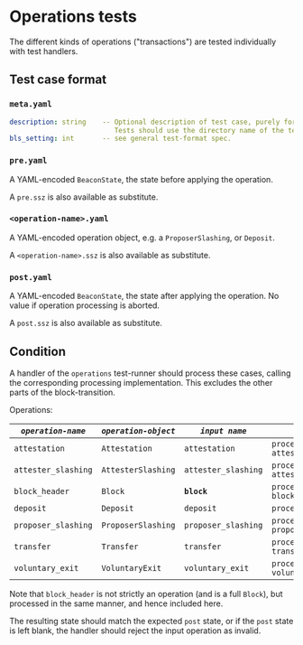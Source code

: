 # Operations tests

The different kinds of operations ("transactions") are tested individually with test handlers.

## Test case format

### `meta.yaml`

```yaml
description: string    -- Optional description of test case, purely for debugging purposes.
                          Tests should use the directory name of the test case as identifier, not the description.
bls_setting: int       -- see general test-format spec.
```

### `pre.yaml`

A YAML-encoded `BeaconState`, the state before applying the operation.

A `pre.ssz` is also available as substitute.

### `<operation-name>.yaml`

A YAML-encoded operation object, e.g. a `ProposerSlashing`, or `Deposit`.

A `<operation-name>.ssz` is also available as substitute.

### `post.yaml`

A YAML-encoded `BeaconState`, the state after applying the operation. No value if operation processing is aborted.

A `post.ssz` is also available as substitute.


## Condition

A handler of the `operations` test-runner should process these cases,
 calling the corresponding processing implementation.
This excludes the other parts of the block-transition.

Operations:

| *`operation-name`*      | *`operation-object`* | *`input name`*       | *`processing call`*                                    |
|-------------------------|----------------------|----------------------|--------------------------------------------------------|
| `attestation`           | `Attestation`        | `attestation`        | `process_attestation(state, attestation)`              |
| `attester_slashing`     | `AttesterSlashing`   | `attester_slashing`  | `process_attester_slashing(state, attester_slashing)`  |
| `block_header`          | `Block`              | **`block`**           | `process_block_header(state, block)`                   |
| `deposit`               | `Deposit`            | `deposit`            | `process_deposit(state, deposit)`                      |
| `proposer_slashing`     | `ProposerSlashing`   | `proposer_slashing`  | `process_proposer_slashing(state, proposer_slashing)`  |
| `transfer`              | `Transfer`           | `transfer`           | `process_transfer(state, transfer)`                    |
| `voluntary_exit`        | `VoluntaryExit`      | `voluntary_exit`     | `process_voluntary_exit(state, voluntary_exit)`        |

Note that `block_header` is not strictly an operation (and is a full `Block`), but processed in the same manner, and hence included here.

The resulting state should match the expected `post` state, or if the `post` state is left blank,
 the handler should reject the input operation as invalid.
